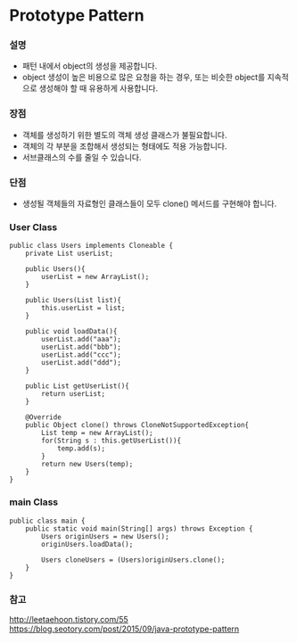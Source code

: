 # Prototype Pattern

### 설명
- 패턴 내에서 object의 생성을 제공합니다.
- object 생성이 높은 비용으로 많은 요청을 하는 경우, 또는 비슷한 object를 지속적으로 생성해야 할 때 유용하게 사용합니다.

### 장점
- 객체를 생성하기 위한 별도의 객체 생성 클래스가 불필요합니다.
- 객체의 각 부분을 조합해서 생성되는 형태에도 적용 가능합니다.
- 서브클래스의 수를 줄일 수 있습니다.

### 단점
- 생성될 객체들의 자료형인 클래스들이 모두 clone() 메서드를 구현해야 합니다.

### User Class
	public class Users implements Cloneable {
    	private List userList;
        
        public Users(){
        	userList = new ArrayList();
        }
        
        public Users(List list){
        	this.userList = list;
        }
        
        public void loadData(){
        	userList.add("aaa");
            userList.add("bbb");
            userList.add("ccc");
            userList.add("ddd");
        }
        
        public List getUserList(){
        	return userList;
        }
        
        @Override
        public Object clone() throws CloneNotSupportedException{
        	List temp = new ArrayList();
            for(String s : this.getUserList()){
            	temp.add(s);
            }
            return new Users(temp);
        }
    }

### main Class
	public class main {
    	public static void main(String[] args) throws Exception {
        	Users originUsers = new Users();
            originUsers.loadData();
            
            Users cloneUsers = (Users)originUsers.clone();
        }
    }


### 참고
http://leetaehoon.tistory.com/55
https://blog.seotory.com/post/2015/09/java-prototype-pattern
